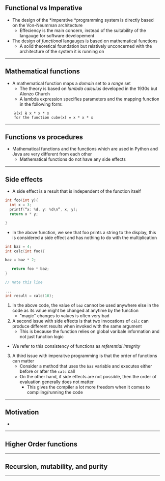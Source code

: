 ## Functional vs Imperative
- The design of the *imperative *programming system is directly based on the Von-Neumman architecture
	- Effeciency is the main concern, instead of the suitability of the langauge for software developement 
- The design of *functional* langauges is based on mathematical functions 
	- A solid theoretical foundation but relatively unconcerned with the architecture of the system it is running on 
---
## Mathematical functions 
- A mathematical function maps a *domain* set to a *range* set
	- The theory is based on *lambda calculus* developed in the 1930s but Alonzo Church 
	- A lambda expression specifies parameters and the mapping function in the following form: 
```lambda-calculus
	λ(x) è x * x * x  
	for the function cube(x) = x * x * x
```
---
## Functions vs procedures
- Mathematical functions and the functions which are used in Python and Java are very different from each other
	- Mathematical functions do not have any side effects 
---
## Side effects
- A side effect is a result that is independent of the function itself
```C 
int foo(int y){
  int x = 3;
  printf(“x: %d, y: %d\n”, x, y);
  return x * y;

}
```
- In the above function, we see that foo prints a string to the display, this is considered a side effect and has nothing to do with the multiplication 
```c
int baz = 4;
int calc(int foo){

baz = baz * 2;

   return foo * baz;
}

// note this line

...
int result = calc(10);
```
1. In the above code, the value of `baz` cannot be used anywhere else in the code as its value might be changed at anytime by the function 
	- "magic" changes to values is often very bad
2. A second issue with side effects is that two invocations of `calc` can produce different results when invoked with the same argument 
	- This is because the function relies on global varibale information and not just function logic 
- We refer to this consistency of functions as *referential integrity*
3. A third issue with imperaitve programming is that the order of functions can matter 
	-  Consider a method that uses the `baz` variable and executes either before or after the `calc` call 
	- On the other hand, if side effects are not possible, then the order of evaluation generally does not matter
		- This gives the compiler a lot more freedom when it comes to compiling/running the code
---
## Motivation 
- 
---
## Higher Order functions 
---
## Recursion, mutability, and purity
----
